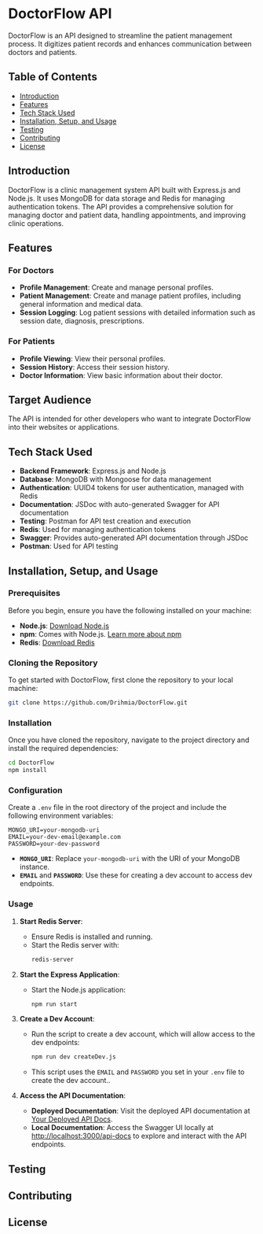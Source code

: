 # DoctorFlow API

DoctorFlow is an API designed to streamline the patient management process. It digitizes patient records and enhances communication between doctors and patients.

## Table of Contents

- [Introduction](#introduction)
- [Features](#features)
- [Tech Stack Used](#tech-stack-used)
- [Installation, Setup, and Usage](#installation-setup-and-usage)
- [Testing](#testing)
- [Contributing](#contributing)
- [License](#license)

## Introduction

DoctorFlow is a clinic management system API built with Express.js and Node.js. It uses MongoDB for data storage and Redis for managing authentication tokens. The API provides a comprehensive solution for managing doctor and patient data, handling appointments, and improving clinic operations.

## Features

### For Doctors

- **Profile Management**: Create and manage personal profiles.
- **Patient Management**: Create and manage patient profiles, including general information and medical data.
- **Session Logging**: Log patient sessions with detailed information such as session date, diagnosis, prescriptions.

### For Patients

- **Profile Viewing**: View their personal profiles.
- **Session History**: Access their session history.
- **Doctor Information**: View basic information about their doctor.

## Target Audience

The API is intended for other developers who want to integrate DoctorFlow into their websites or applications.

## Tech Stack Used

- **Backend Framework**: Express.js and Node.js
- **Database**: MongoDB with Mongoose for data management
- **Authentication**: UUID4 tokens for user authentication, managed with Redis
- **Documentation**: JSDoc with auto-generated Swagger for API documentation
- **Testing**: Postman for API test creation and execution
- **Redis**: Used for managing authentication tokens
- **Swagger**: Provides auto-generated API documentation through JSDoc
- **Postman**: Used for API testing

## Installation, Setup, and Usage

### Prerequisites

Before you begin, ensure you have the following installed on your machine:

- **Node.js**: [Download Node.js](https://nodejs.org/)
- **npm**: Comes with Node.js. [Learn more about npm](https://www.npmjs.com/get-npm)
- **Redis**: [Download Redis](https://redis.io/download)

### Cloning the Repository

To get started with DoctorFlow, first clone the repository to your local machine:

```bash
git clone https://github.com/Drihmia/DoctorFlow.git
```

### Installation

Once you have cloned the repository, navigate to the project directory and install the required dependencies:

```bash
cd DoctorFlow
npm install
```

### Configuration

Create a `.env` file in the root directory of the project and include the following environment variables:

```env
MONGO_URI=your-mongodb-uri
EMAIL=your-dev-email@example.com
PASSWORD=your-dev-password
```

- **`MONGO_URI`**: Replace `your-mongodb-uri` with the URI of your MongoDB instance.
- **`EMAIL`** and **`PASSWORD`**: Use these for creating a dev account to access dev endpoints.

### Usage

1. **Start Redis Server**:
   - Ensure Redis is installed and running.
   - Start the Redis server with:
     ```bash
     redis-server
     ```

2. **Start the Express Application**:
   - Start the Node.js application:
     ```bash
     npm run start
     ```

3. **Create a Dev Account**:
   - Run the script to create a dev account, which will allow access to the dev endpoints:
     ```bash
     npm run dev createDev.js
     ```
   - This script uses the `EMAIL` and `PASSWORD` you set in your `.env` file to create the dev account..

4. **Access the API Documentation**:
   - **Deployed Documentation**: Visit the deployed API documentation at [Your Deployed API Docs](https://).
   - **Local Documentation**: Access the Swagger UI locally at [http://localhost:3000/api-docs](http://localhost:3000/api-docs) to explore and interact with the API endpoints.

## Testing

## Contributing

## License
